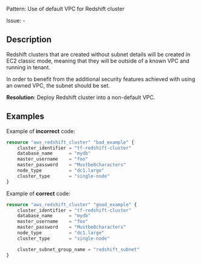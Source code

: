 Pattern: Use of default VPC for Redshift cluster

Issue: -

## Description

Redshift clusters that are created without subnet details will be created in EC2 classic mode, meaning that they will be outside of a known VPC and running in tenant.

In order to benefit from the additional security features achieved with using an owned VPC, the subnet should be set.

**Resolution**: Deploy Redshift cluster into a non-default VPC.

## Examples

Example of **incorrect** code:

```terraform
resource "aws_redshift_cluster" "bad_example" {
	cluster_identifier = "tf-redshift-cluster"
	database_name      = "mydb"
	master_username    = "foo"
	master_password    = "Mustbe8characters"
	node_type          = "dc1.large"
	cluster_type       = "single-node"
}
```

Example of **correct** code:

```terraform
resource "aws_redshift_cluster" "good_example" {
	cluster_identifier = "tf-redshift-cluster"
	database_name      = "mydb"
	master_username    = "foo"
	master_password    = "Mustbe8characters"
	node_type          = "dc1.large"
	cluster_type       = "single-node"

	cluster_subnet_group_name = "redshift_subnet"
}
```